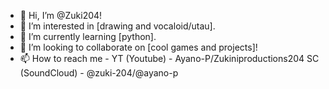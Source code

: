 - 👋 Hi, I’m @Zuki204!
- 👀 I’m interested in [drawing and vocaloid/utau].
- 🌱 I’m currently learning [python].
- 💞️ I’m looking to collaborate on [cool games and projects]!
- 📫 How to reach me - 
YT (Youtube) - Ayano-P/Zukiniproductions204
SC (SoundCloud) - @zuki-204/@ayano-p
<!---
Zuki204/Zuki204 is a ✨ special ✨ repository because its `README.md` (this file) appears on your GitHub profile.
You can click the Preview link to take a look at your changes.
--->
